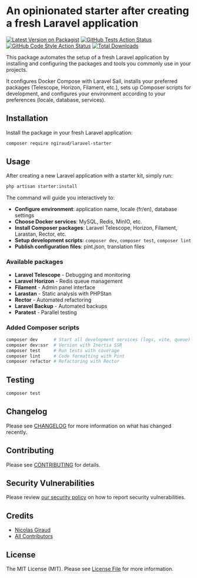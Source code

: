 # An opinionated starter after creating a fresh Laravel application

[![Latest Version on Packagist](https://img.shields.io/packagist/v/ngiraud/laravel-starter.svg?style=flat-square)](https://packagist.org/packages/ngiraud/laravel-starter)
[![GitHub Tests Action Status](https://img.shields.io/github/actions/workflow/status/ngiraud/laravel-starter/run-tests.yml?branch=main&label=tests&style=flat-square)](https://github.com/ngiraud/laravel-starter/actions?query=workflow%3Arun-tests+branch%3Amain)
[![GitHub Code Style Action Status](https://img.shields.io/github/actions/workflow/status/ngiraud/laravel-starter/fix-php-code-style-issues.yml?branch=main&label=code%20style&style=flat-square)](https://github.com/ngiraud/laravel-starter/actions?query=workflow%3A"Fix+PHP+code+style+issues"+branch%3Amain)
[![Total Downloads](https://img.shields.io/packagist/dt/ngiraud/laravel-starter.svg?style=flat-square)](https://packagist.org/packages/ngiraud/laravel-starter)

This package automates the setup of a fresh Laravel application by installing and configuring the packages and tools you commonly use in your projects.

It configures Docker Compose with Laravel Sail, installs your preferred packages (Telescope, Horizon, Filament, etc.), sets up Composer scripts for development, and configures your environment according to your preferences (locale, database, services).

## Installation

Install the package in your fresh Laravel application:

```bash
composer require ngiraud/laravel-starter
```

## Usage

After creating a new Laravel application with a starter kit, simply run:

```bash
php artisan starter:install
```

The command will guide you interactively to:

- **Configure environment**: application name, locale (fr/en), database settings
- **Choose Docker services**: MySQL, Redis, MinIO, etc.
- **Install Composer packages**: Laravel Telescope, Horizon, Filament, Larastan, Rector, etc.
- **Setup development scripts**: `composer dev`, `composer test`, `composer lint`
- **Publish configuration files**: pint.json, translation files

### Available packages

- **Laravel Telescope** - Debugging and monitoring
- **Laravel Horizon** - Redis queue management
- **Filament** - Admin panel interface
- **Larastan** - Static analysis with PHPStan
- **Rector** - Automated refactoring
- **Laravel Backup** - Automated backups
- **Paratest** - Parallel testing

### Added Composer scripts

```bash
composer dev      # Start all development services (logs, vite, queue)
composer dev:ssr  # Version with Inertia SSR
composer test     # Run tests with coverage
composer lint     # Code formatting with Pint
composer refactor # Refactoring with Rector
```

## Testing

```bash
composer test
```

## Changelog

Please see [CHANGELOG](CHANGELOG.md) for more information on what has changed recently.

## Contributing

Please see [CONTRIBUTING](CONTRIBUTING.md) for details.

## Security Vulnerabilities

Please review [our security policy](../../security/policy) on how to report security vulnerabilities.

## Credits

- [Nicolas Giraud](https://github.com/ngiraud)
- [All Contributors](../../contributors)

## License

The MIT License (MIT). Please see [License File](LICENSE.md) for more information.
